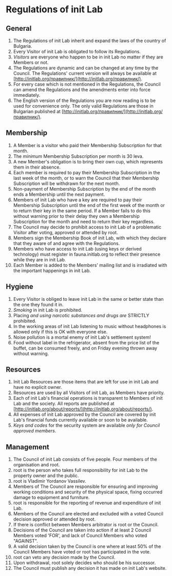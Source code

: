 # Regulations of init Lab

## General

1. The Regulations of init Lab inherit and expand the laws of the country of
   Bulgaria.
2. Every Visitor of init Lab is obligated to follow its Regulations.
3. *Visitors* are everyone who happen to be in init Lab no matter if they are
   Members or not.
4. The Regulations are dynamic and can be changed at any time by the
   Council. The Regulations' current version will always be available at
   [http://initlab.org/правилник/](http://initlab.org/правилник/).
5. For every case which is not mentioned in the Regulations, the Council can
   amend the Regulations and the amendments enter into force immediately.
6. The English version of the Regulations you are now reading is to be used for
   convenience only. The only valid Regulations are those in Bulgarian published
   at [http://initlab.org/правилник/](http://initlab.org/правилник/).

## Membership

1. A Member is a visitor who paid their Membership Subscription for that month.
2. The *minimum* Membership Subscription per month is 30 leva.
3. A new Member's obligation is to bring their own cup, which represents them in
   their absence.
4. Each member is required to pay their Membership Subscription in the last week
   of the month, or to warn the Council that their Membership Subscription will
   be withdrawn for the next month.
5. Non-payment of Membership Subscription by the end of the month ends a
   Membership until the next payment.
6. Members of init Lab who have a key are required to pay their Membership
   Subscription until the end of the first week of the month or to return their
   key in the same period.  If a Member fails to do this without warning prior
   to their delay they own a Membership Subscription for the month and need to
   return their key regardless.
7. The Council may decide to prohibit access to init Lab of a problematic
   Visitor after voting, approved or attended by root.
8. Members sign the Membership Book of init Lab, with which they declare that
   they aware of and agree with the Regulations.
9. Members who have access to init Lab (using keys or derived technology) must
   register in fauna.initlab.org to reflect their presence while they are in
   init Lab.
10. Each Member is added to the Members' mailing list and is irradiated with the
    important happenings in init Lab.

## Hygiene

1. Every Visitor is obliged to leave init Lab in the same or better state than
   the one they found it in.
2. *Smoking* in init Lab is prohibited.
3. Placing *and using narcotic substances and drugs are* STRICTLY prohibited.
4. In the working areas of init Lab listening to music without headphones is
   allowed only if this is OK with everyone else.
5. Noise pollution is a mortal enemy of init Lab's settlement system!
6. Food without label in the refrigerator, absent from the price list of the
   buffet, can be consumed freely, and on Friday evening thrown away without
   warning.

## Resources

1. Init Lab Resources are those items that are left for use in init Lab and have
   no explicit owner.
2. Resources are used by all Visitors of init Lab, as Members have priority.
3. Each of init Lab's financial operations is transparent to Members of init Lab
   and the society. All reports are published at
   [http://initlab.org/about/reports/](http://initlab.org/about/reports/).
4. All expenses of init Lab approved by the Council are covered by init Lab's
   financial funds currently available or soon to be available.
5. *Keys and codes* for the security system are available *only for Council
   approved members*.

## Management

1. The Council of init Lab consists of five people. Four members of the
   organisation and root.
2. root is the person who takes full responsibility for init Lab to the property
   owner and the public.
3. root is Vladimir Yordanov Vassilev.
4. Members of The Council are responsible for ensuring and improving working
   conditions and security of the physical space, fixing occurred damage to
   equipment and furniture.
5. root is responsible for the reporting of revenue and expenditure of init Lab.
6. Members of the Council are elected and excluded with a voted Council decision
   approved or attended by root.
7. If there is conflict between Members arbitrator is root or the Council.
8. Decisions of the Council are taken into action if at least 2 Council Members
   voted 'FOR', and lack of Council Members who voted "AGAINST".
9. A valid decision taken by the Council is one where at least 50% of the
   Council Members have voted or root has participated in the vote.
10. root can veto any decision made by the Council.
11. Upon withdrawal, root solely decides who should be his successor.
12. The Council must publish any decision it has made on init Lab's website.
